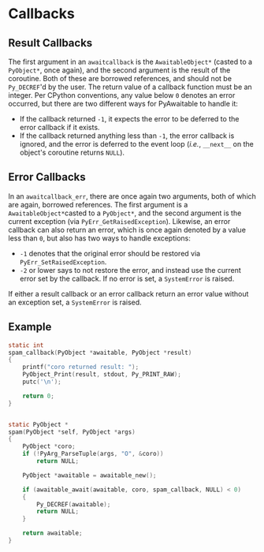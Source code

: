 # Callbacks

## Result Callbacks

The first argument in an ``awaitcallback`` is the ``AwaitableObject*`` (casted to a ``PyObject*``, once again), and the second argument is the result of the coroutine. Both of these are borrowed references, and should not be ``Py_DECREF``'d by the user. The return value of a callback function must be an integer. Per CPython conventions, any value below ``0`` denotes an error occurred, but there are two different ways for PyAwaitable to handle it:

- If the callback returned ``-1``, it expects the error to be deferred to the error callback if it exists.
- If the callback returned anything less than ``-1``, the error callback is ignored, and the error is deferred to the event loop (*i.e.*, ``__next__`` on the object's coroutine returns ``NULL``).

## Error Callbacks

In an ``awaitcallback_err``, there are once again two arguments, both of which are again, borrowed references. The first argument is a ``AwaitableObject*``casted to a ``PyObject*``, and the second argument is the current exception (via ``PyErr_GetRaisedException``). Likewise, an error callback can also return an error, which is once again denoted by a value less than ``0``, but also has two ways to handle exceptions:

- ``-1`` denotes that the original error should be restored via ``PyErr_SetRaisedException``.
- ``-2`` or lower says to not restore the error, and instead use the current error set by the callback. If no error is set, a ``SystemError`` is raised.

If either a result callback or an error callback return an error value without an exception set, a ``SystemError`` is raised.

## Example

```c
static int
spam_callback(PyObject *awaitable, PyObject *result)
{
    printf("coro returned result: ");
    PyObject_Print(result, stdout, Py_PRINT_RAW);
    putc('\n');

    return 0;
}


static PyObject *
spam(PyObject *self, PyObject *args)
{
    PyObject *coro;
    if (!PyArg_ParseTuple(args, "O", &coro))
        return NULL;

    PyObject *awaitable = awaitable_new();

    if (awaitable_await(awaitable, coro, spam_callback, NULL) < 0)
    {
        Py_DECREF(awaitable);
        return NULL;
    }

    return awaitable;
}
```
